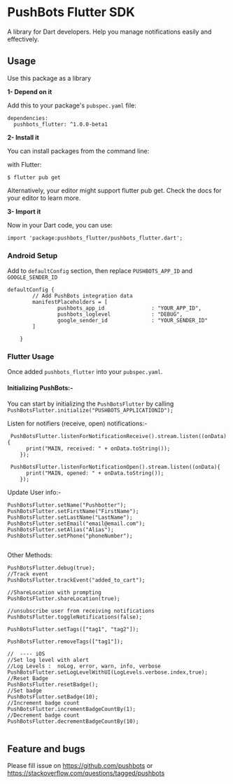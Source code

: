 # PushBots Flutter SDK

A library for Dart developers. Help you manage notifications easily and effectively.

## Usage


Use this package as a library

**1- Depend on it**

Add this to your package's `pubspec.yaml` file:


````
dependencies:
  pushbots_flutter: ^1.0.0-beta1
````



**2- Install it**

You can install packages from the command line:

with Flutter:


````
$ flutter pub get
````

Alternatively, your editor might support flutter pub get. Check the docs for your editor to learn more.




**3- Import it**

Now in your Dart code, you can use:

````
import 'package:pushbots_flutter/pushbots_flutter.dart';
````


### Android Setup

Add to `defaultConfig` section, then replace `PUSHBOTS_APP_ID` and `GOOGLE_SENDER_ID`


````
defaultConfig {
        // Add PushBots integration data
        manifestPlaceholders = [
                pushbots_app_id               : "YOUR_APP_ID",
                pushbots_loglevel             : "DEBUG",
                google_sender_id              : "YOUR_SENDER_ID"
        ]

    }

````




### Flutter Usage






Once added `pushbots_flutter` into your `pubspec.yaml`.

#### Initializing PushBots:-


You can start by initializing the `PushBotsFlutter` by calling `PushBotsFlutter.initialize("PUSHBOTS_APPLICATIONID");`



Listen for notifiers (receive, open) notifications:-


````
 PushBotsFlutter.listenForNotificationReceive().stream.listen((onData) {
      print("MAIN, received: " + onData.toString());
    });

 PushBotsFlutter.listenForNotificationOpen().stream.listen((onData){
      print("MAIN, opened: " + onData.toString());
    });
````


Update User info:-



````
PushBotsFlutter.setName("Pushbotter");
PushBotsFlutter.setFirstName("FirstName");
PushBotsFlutter.setLastName("LastName");
PushBotsFlutter.setEmail("email@email.com");
PushBotsFlutter.setAlias("Alias");
PushBotsFlutter.setPhone("phoneNumber");


````
Other Methods: 
````
PushBotsFlutter.debug(true);
//Track event
PushBotsFlutter.trackEvent("added_to_cart");

//ShareLocation with prompting
PushBotsFlutter.shareLocation(true);

//unsubscribe user from receiving notifications
PushBotsFlutter.toggleNotifications(false);

PushBotsFlutter.setTags(["tag1", "tag2"]);

PushBotsFlutter.removeTags(["tag1"]);

//  ---- iOS 
//Set log level with alert
//Log Levels :  noLog, error, warn, info, verbose
PushBotsFlutter.setLogLevelWithUI(LogLevels.verbose.index,true);
//Reset Badge
PushBotsFlutter.resetBadge();
//Set badge
PushBotsFlutter.setBadge(10);
//Increment badge count
PushBotsFlutter.incrementBadgeCountBy(1);
//Decrement badge count
PushBotsFlutter.decrementBadgeCountBy(10);


````






## Feature and bugs

Please fill issue on https://github.com/pushbots or https://stackoverflow.com/questions/tagged/pushbots
